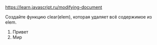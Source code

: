 
https://learn.javascript.ru/modifying-document

Создайте функцию clear(elem), которая удаляет всё содержимое из elem.

<ol id="elem">
  <li>Привет</li>
  <li>Мир</li>
</ol>

<script>
  function clear(elem) { /* ваш код */ }

  clear(elem); // очищает список
</script>